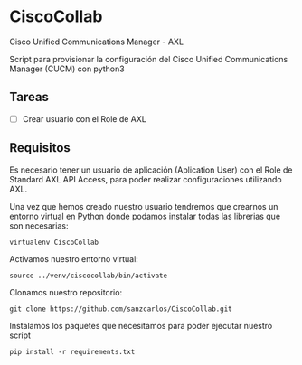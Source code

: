 # CiscoCollab
Cisco Unified Communications Manager - AXL

Script para provisionar la configuración del Cisco Unified Communications Manager (CUCM) con python3

## Tareas
 - [ ] Crear usuario con el Role de AXL

## Requisitos
Es necesario tener un usuario de aplicación (Aplication User) con el Role de Standard AXL API Access, para poder realizar configuraciones utilizando AXL.

Una vez que hemos creado nuestro usuario tendremos que crearnos un entorno virtual en Python donde podamos instalar todas las librerias que son necesarias:

```
virtualenv CiscoCollab
```

Activamos nuestro entorno virtual:

```
source ../venv/ciscocollab/bin/activate
```

Clonamos nuestro repositorio:

```
git clone https://github.com/sanzcarlos/CiscoCollab.git
```

Instalamos los paquetes que necesitamos para poder ejecutar nuestro script

```
pip install -r requirements.txt
```